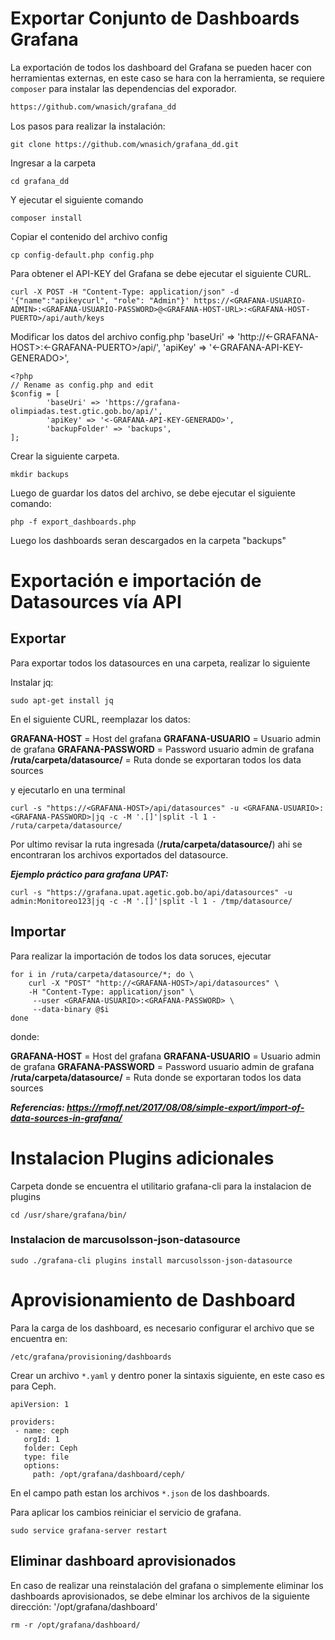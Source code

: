 


# Exportar Conjunto de Dashboards Grafana

La exportación de todos los dashboard del Grafana se pueden hacer con herramientas externas, en este caso se hara con la herramienta, se requiere `composer` para instalar las dependencias del exporador.

```html
https://github.com/wnasich/grafana_dd
```
Los pasos para realizar la instalación:

```
git clone https://github.com/wnasich/grafana_dd.git
```
Ingresar a la carpeta
```
cd grafana_dd
```
Y ejecutar el siguiente comando
```
composer install
```
Copiar el contenido del archivo config
```
cp config-default.php config.php
```
Para obtener el API-KEY del Grafana se debe ejecutar el siguiente CURL.
```
curl -X POST -H "Content-Type: application/json" -d '{"name":"apikeycurl", "role": "Admin"}' https://<GRAFANA-USUARIO-ADMIN>:<GRAFANA-USUARIO-PASSWORD>@<GRAFANA-HOST-URL>:<GRAFANA-HOST-PUERTO>/api/auth/keys
```

Modificar los datos del archivo config.php 
'baseUri' => 'http://<-GRAFANA-HOST>:<-GRAFANA-PUERTO>/api/',
'apiKey' => '<-GRAFANA-API-KEY-GENERADO>',

```
<?php
// Rename as config.php and edit
$config = [
        'baseUri' => 'https://grafana-olimpiadas.test.gtic.gob.bo/api/',
        'apiKey' => '<-GRAFANA-API-KEY-GENERADO>',
        'backupFolder' => 'backups',
];

```
Crear la siguiente carpeta.
```
mkdir backups
```

Luego de guardar los datos del archivo, se debe ejecutar el siguiente comando:
```
php -f export_dashboards.php
```
Luego los dashboards seran descargados en la carpeta "backups"



# Exportación e importación de Datasources vía API
## Exportar
Para exportar todos los datasources en una carpeta, realizar lo siguiente

Instalar jq:
```
sudo apt-get install jq
```
En el siguiente CURL, reemplazar los datos: 

**GRAFANA-HOST** = Host del grafana
**GRAFANA-USUARIO** = Usuario admin de grafana
**GRAFANA-PASSWORD** = Password usuario admin de grafana
**/ruta/carpeta/datasource/** = Ruta donde se exportaran todos los data sources

y ejecutarlo en una terminal

```
curl -s "https://<GRAFANA-HOST>/api/datasources" -u <GRAFANA-USUARIO>:<GRAFANA-PASSWORD>|jq -c -M '.[]'|split -l 1 - /ruta/carpeta/datasource/
```
Por ultimo revisar la ruta ingresada (**/ruta/carpeta/datasource/**) ahi se encontraran los archivos exportados del datasource.

***Ejemplo práctico para grafana UPAT:***

```
curl -s "https://grafana.upat.agetic.gob.bo/api/datasources" -u admin:Monitoreo123|jq -c -M '.[]'|split -l 1 - /tmp/datasource/
```
## Importar

Para realizar la importación de todos los data soruces, ejecutar
```
for i in /ruta/carpeta/datasource/*; do \
    curl -X "POST" "http://<GRAFANA-HOST>/api/datasources" \
    -H "Content-Type: application/json" \
     --user <GRAFANA-USUARIO>:<GRAFANA-PASSWORD> \
     --data-binary @$i
done
```

donde:

**GRAFANA-HOST** = Host del grafana
**GRAFANA-USUARIO** = Usuario admin de grafana
**GRAFANA-PASSWORD** = Password usuario admin de grafana
**/ruta/carpeta/datasource/** = Ruta donde se exportaran todos los data sources



***Referencias: https://rmoff.net/2017/08/08/simple-export/import-of-data-sources-in-grafana/***



# Instalacion Plugins adicionales

Carpeta donde se encuentra el utilitario grafana-cli para la instalacion de plugins
```
cd /usr/share/grafana/bin/
```
### Instalacion de marcusolsson-json-datasource

```
sudo ./grafana-cli plugins install marcusolsson-json-datasource
```



# Aprovisionamiento de Dashboard

Para la carga de los dashboard, es necesario configurar el archivo que se encuentra en:
```
/etc/grafana/provisioning/dashboards
```
Crear un archivo ``*.yaml`` y dentro poner la sintaxis siguiente, en este caso es para Ceph.
```
apiVersion: 1

providers:
 - name: ceph
   orgId: 1
   folder: Ceph
   type: file
   options:
     path: /opt/grafana/dashboard/ceph/
```
En el campo path estan los archivos ``*.json`` de los dashboards.

Para aplicar los cambios reiniciar el servicio de grafana.
```
sudo service grafana-server restart
```
## Eliminar dashboard aprovisionados

En caso de realizar una reinstalación del grafana o simplemente eliminar los dashboards aprovisionados, se debe elminar los archivos de la siguiente dirección: '/opt/grafana/dashboard'

```
rm -r /opt/grafana/dashboard/
```
